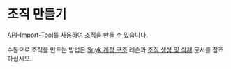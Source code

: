 # 조직 만들기

[API-Import-Tool](https://docs.snyk.io/snyk-api/other-tools/tool-snyk-api-import/creating-orgs-in-snyk)를 사용하여 조직을 만들 수 있습니다.

수동으로 조직을 만드는 방법은 [Snyk 계정 구조](https://learn.snyk.io/lesson/groups-and-organizations/) 레슨과 [조직 생성 및 삭제](../../../../snyk-admin/groups-and-organizations/organizations/create-and-delete-organizations.md) 문서를 참조하십시오.
